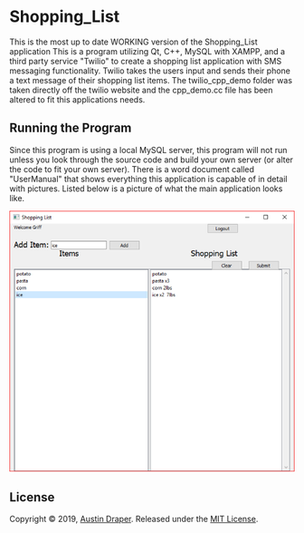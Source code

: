 # Shopping_List
This is the most up to date WORKING version of the Shopping_List application
This is a program utilizing Qt, C++, MySQL with XAMPP, and a third party service "Twilio" to create a shopping list application with SMS messaging functionality. Twilio takes the users input and sends their phone a text message of their shopping list items. 
The twilio_cpp_demo folder was taken directly off the twilio website and the cpp_demo.cc file has been altered to fit this applications needs.
##
## Running the Program
Since this program is using a local MySQL server, this program will not run unless you look through the source code and build your own server (or alter the code to fit your own server). There is a word document called "UserManual" that shows everything this application is capable of in detail with pictures.
Listed below is a picture of what the main application looks like.

![](AppPictures/EveryRightOption.png)
##
## License
Copyright © 2019, [Austin Draper](https://github.com/Austin-Draper). Released under the [MIT License](LICENSE).

